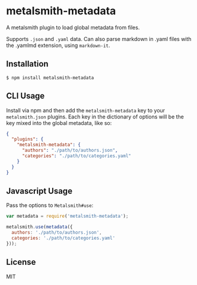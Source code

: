 
# metalsmith-metadata

  A metalsmith plugin to load global metadata from files.

  Supports `.json` and `.yaml` data. Can also parse markdown in .yaml files with the .yamlmd extension, using `markdown-it`. 

## Installation

    $ npm install metalsmith-metadata

## CLI Usage

  Install via npm and then add the `metalsmith-metadata` key to your `metalsmith.json` plugins. Each key in the dictionary of options will be the key mixed into the global metadata, like so:

```json
{
  "plugins": {
    "metalsmith-metadata": {
      "authors": "./path/to/authors.json",
      "categories": "./path/to/categories.yaml"
    }
  }
}
```

## Javascript Usage

  Pass the options to `Metalsmith#use`:

```js
var metadata = require('metalsmith-metadata');

metalsmith.use(metadata({
  authors: './path/to/authors.json',
  categories: './path/to/categories.yaml'
}));
```

## License

  MIT

